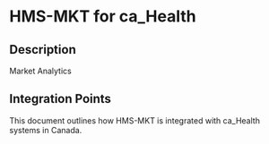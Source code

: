 # HMS-MKT for ca_Health

## Description

Market Analytics

## Integration Points

This document outlines how HMS-MKT is integrated with ca_Health systems in Canada.
